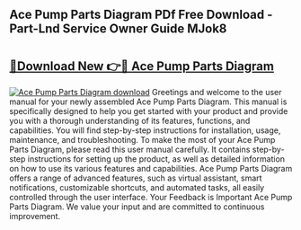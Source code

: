 ## Ace Pump Parts Diagram PDf Free Download - Part-Lnd Service Owner Guide MJok8

# <h2><a href="http://dftl1mn.blite.top/?on=Ace+Pump+Parts+Diagram">🔗Download New 👉🔴 Ace Pump Parts Diagram</a></h2>

[![Ace Pump Parts Diagram download](https://i.imgur.com/lujVjoI.png)](http://dftl1mn.blite.top/?on=Ace+Pump+Parts+Diagram)
Greetings and welcome to the user manual for your newly assembled Ace Pump Parts Diagram. This manual is specifically designed to help you get started with your product and provide you with a thorough understanding of its features, functions, and capabilities. You will find step-by-step instructions for installation, usage, maintenance, and troubleshooting. To make the most of your Ace Pump Parts Diagram, please read this user manual carefully. It contains step-by-step instructions for setting up the product, as well as detailed information on how to use its various features and capabilities. Ace Pump Parts Diagram offers a range of advanced features, such as virtual assistant, smart notifications, customizable shortcuts, and automated tasks, all easily controlled through the user interface. Your Feedback is Important Ace Pump Parts Diagram. We value your input and are committed to continuous improvement.
